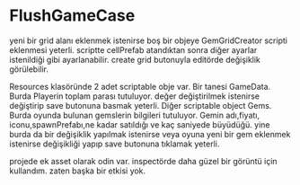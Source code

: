 # FlushGameCase
 
yeni bir grid alanı eklenmek istenirse boş bir objeye GemGridCreator scripti eklenmesi yeterli. scriptte cellPrefab atandıktan sonra diğer ayarlar istenildiği gibi ayarlanabilir. create grid butonuyla editörde değişiklik görülebilir.

Resources klasöründe 2 adet scriptable obje var. Bir tanesi GameData. Burda Playerin toplam parası tutuluyor. değer değiştirilmek istenirse
değiştirip save butonuna basmak yeterli. Diğer scriptable object Gems. Burda oyunda bulunan gemslerin bilgileri tutuluyor. Gemin adı,fiyatı,
iconu,spawnPrefabı,ne kadar satıldığı ve kaç saniyede büyüdüğü. yine burda da bir değişiklik yapılmak istenirse veya oyuna yeni bir gem eklenmek istenirse değişikliği yapıp save butonuna tıklamak yeterli.

projede ek asset olarak odin var. inspectörde daha güzel bir görüntü için kullandım. zaten başka bir etkisi yok.
